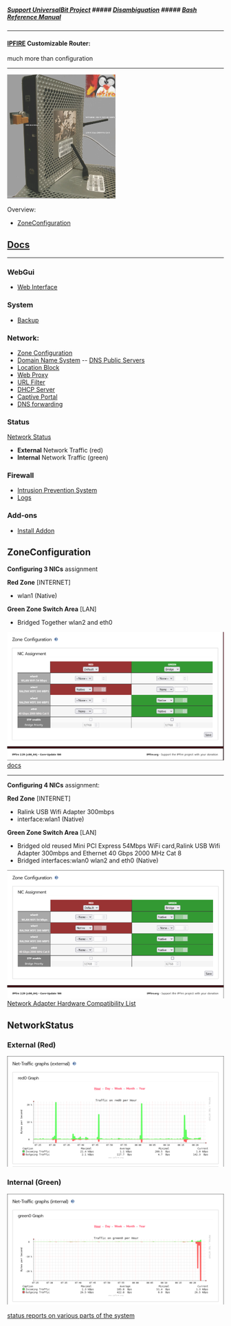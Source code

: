 ##### [Support UniversalBit Project](https://github.com/universalbit-dev/universalbit-dev/tree/main/support)   ##### [Disambiguation](https://en.wikipedia.org/wiki/Wikipedia:Disambiguation)   ##### [Bash Reference Manual](https://www.gnu.org/software/bash/manual/html_node/index.html)
---

#### [IPFIRE](https://www.ipfire.org/) Customizable Router:
much more than configuration

---
<img src="https://github.com/universalbit-dev/universalbit-dev/blob/main/ipfire/images/IPFIRE_HPT610.jpg" width="50%"></img>


Overview:
* [ZoneConfiguration](#ZoneConfiguration)



## [Docs](https://www.ipfire.org/docs)
---
### WebGui
* [Web Interface](https://www.ipfire.org/docs/configuration)
### System
* [Backup](https://www.ipfire.org/docs/configuration/system/backup)
### Network:
* [Zone Configuration](https://www.ipfire.org/docs/configuration/network/zoneconf)
* [Domain Name System](https://www.ipfire.org/docs/configuration/network/dns-server) -- [DNS Public Servers](https://www.ipfire.org/docs/dns/public-servers) 
* [Location Block](https://www.ipfire.org/docs/configuration/firewall/geoip-block)
* [Web Proxy](https://www.ipfire.org/docs/configuration/network/proxy)
* [URL Filter](https://www.ipfire.org/docs/configuration/network/proxy/url-filter)
* [DHCP Server](https://www.ipfire.org/docs/configuration/network/dhcp)
* [Captive Portal](https://www.ipfire.org/docs/configuration/network/captive)
* [DNS forwarding](https://www.ipfire.org/docs/configuration/network/dnsforward)

### Status
[Network Status](#NetworkStatus)
* <strong>External</strong> Network Traffic (red)
* <strong>Internal</strong> Network Traffic (green)
  

### Firewall
* [Intrusion Prevention System](https://www.ipfire.org/docs/configuration/firewall/ips)
* [Logs](https://www.ipfire.org/docs/configuration/logs/firewall)
### Add-ons
* [Install Addon](https://www.ipfire.org/docs/search?q=install+addon)


## ZoneConfiguration 
<strong>Configuring 3 NICs</strong> assignment

<strong>Red Zone</strong>  [INTERNET]
* wlan1 (Native)  

<strong>Green Zone Switch Area</strong> [LAN] 
* Bridged Together wlan2 and eth0 


<img src="https://github.com/universalbit-dev/universalbit-dev/blob/main/ipfire/images/bridge_green_area.png" width="auto"></img>
[docs](https://www.ipfire.org/docs/configuration/network/zoneconf/bridge3nic2green)

---
<strong>Configuring 4 NICs</strong> assignment:


<strong>Red Zone</strong>  [INTERNET]
* Ralink USB Wifi Adapter 300mbps
* interface:wlan1 (Native)
  
<strong>Green Zone Switch Area</strong> [LAN]
* Bridged old reused  Mini PCI Express 54Mbps WiFi card,Ralink USB Wifi Adapter 300mbps and  Ethernet 40 Gbps 2000 MHz Cat 8
* Bridged interfaces:wlan0 wlan2 and eth0 (Native)

<img src="https://github.com/universalbit-dev/universalbit-dev/blob/main/ipfire/images/bridge_green_area_4.png" width="auto"></img>
[Network Adapter Hardware Compatibility List](https://www.ipfire.org/docs/hardware/networking)

## NetworkStatus

### External (Red)
<img src="https://github.com/universalbit-dev/universalbit-dev/blob/main/ipfire/images/status_external_traffic.png" width="auto"></img>

### Internal (Green)
<img src="https://github.com/universalbit-dev/universalbit-dev/blob/main/ipfire/images/status_internal_traffic.png"></img>


[status reports on various parts of the system](https://www.ipfire.org/docs/configuration/status)





